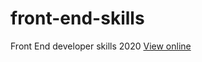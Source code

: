 # front-end-skills
Front End developer skills 2020
[View online](https://mik-abe.github.io/front-end-skills/)
